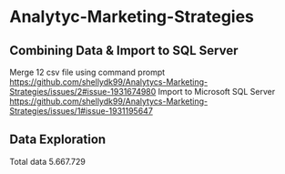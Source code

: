# Analytyc-Marketing-Strategies

## Combining Data & Import to SQL Server
Merge 12 csv file using command prompt
https://github.com/shellydk99/Analytycs-Marketing-Strategies/issues/2#issue-1931674980
Import to Microsoft SQL Server https://github.com/shellydk99/Analytycs-Marketing-Strategies/issues/1#issue-1931195647

## Data Exploration
Total data 5.667.729

